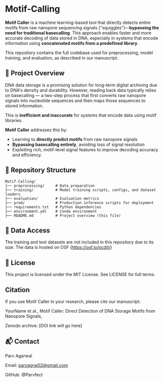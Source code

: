 # Motif-Calling

**Motif Caller** is a machine learning-based tool that directly detects entire motifs from raw nanopore sequencing signals ("squiggles")—**bypassing the need for traditional basecalling**. This approach enables faster and more accurate decoding of data stored in DNA, especially in systems that encode information using **concatenated motifs from a predefined library**.

This repository contains the full codebase used for preprocessing, model training, and evaluation, as described in our manuscript.

## 🧬 Project Overview

DNA data storage is a promising solution for long-term digital archiving due to DNA's density and durability. However, reading back data typically relies on basecalling — a two-step process that first converts raw nanopore signals into nucleotide sequences and then maps those sequences to stored information.

This is **inefficient and inaccurate** for systems that encode data using motif libraries.

**Motif Caller** addresses this by:
- Learning to **directly predict motifs** from raw nanopore signals
- **Bypassing basecalling entirely**, avoiding loss of signal resolution
- Exploiting rich, motif-level signal features to improve decoding accuracy and efficiency.

## 📁 Repository Structure

```text
Motif-Calling/
├── preprocessing/     # Data preparation
├── training/          # Model training scripts, configs, and dataset loaders
├── evaluation/        # Evaluation metrics
├── prod/              # Production inference scripts for deployment
├── requirements.txt   # Python dependencies
├── environment.yml    # Conda environment
├── README.md          # Project overview (this file)
```

## 🔐 Data Access
The training and test datasets are not included in this repository due to its size. The data is hosted on OSF (https://osf.io/pcdtj/)

## 📜 License
This project is licensed under the MIT License. See LICENSE for full terms.

## Citation
If you use Motif Caller in your research, please cite our manuscript:

YourName et al., Motif Caller: Direct Detection of DNA Storage Motifs from Nanopore Signals,

Zenodo archive: [DOI link will go here]

## 📬 Contact
Parv Agarwal

Email: parvagrw02@gmail.com

GitHub: @Parvfect
